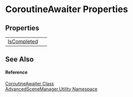 # CoroutineAwaiter Properties




## Properties
<table>
<tr>
<td><a href="P_AdvancedSceneManager_Utility_CoroutineAwaiter_IsCompleted">IsCompleted</a></td>
<td> </td></tr>
</table>

## See Also


#### Reference
<a href="T_AdvancedSceneManager_Utility_CoroutineAwaiter">CoroutineAwaiter Class</a>  
<a href="N_AdvancedSceneManager_Utility">AdvancedSceneManager.Utility Namespace</a>  

